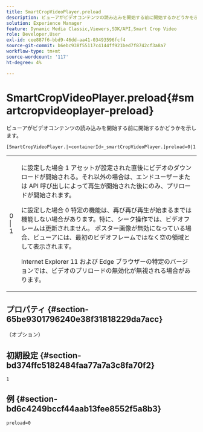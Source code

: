 ```yaml
---
title: SmartCropVideoPlayer.preload
description: ビューアがビデオコンテンツの読み込みを開始する前に開始するかどうかを示します。
solution: Experience Manager
feature: Dynamic Media Classic,Viewers,SDK/API,Smart Crop Video
role: Developer,User
exl-id: cee887f6-bbd9-46dd-aa41-03493596fcf4
source-git-commit: b6ebc938f55117c4144ff921bed7f8742cf3a8a7
workflow-type: tm+mt
source-wordcount: '117'
ht-degree: 4%

---
```


# SmartCropVideoPlayer.preload{#smartcropvideoplayer-preload}

ビューアがビデオコンテンツの読み込みを開始する前に開始するかどうかを示します。

`[SmartCropVideoPlayer.|<containerId>_smartCropVideoPlayer.]preload=0|1`

<table id="table_AE7AAFA9B4374E31B51D06511EB96401"> 
 <tbody> 
  <tr> 
   <td colname="col1"> <p> <span class="codeph"> 0 | 1 </span> </p> </td> 
   <td colname="col2"> <p> に設定した場合 <span class="codeph"> 1 </span> アセットが設定された直後にビデオのダウンロードが開始される。それ以外の場合は、エンドユーザーまたは API 呼び出しによって再生が開始された後にのみ、プリロードが開始されます。 </p> <p>に設定した場合 <span class="codeph"> 0 </span> 特定の機能は、再び再び再生が始まるまでは機能しない場合があります。特に、シーク操作では、ビデオフレームは更新されません。 ポスター画像が無効になっている場合、ビューアには、最初のビデオフレームではなく空の領域として表示されます。 </p> <p>Internet Explorer 11 および Edge ブラウザーの特定のバージョンでは、ビデオのプリロードの無効化が無視される場合があります。 </p> </td> 
  </tr> 
 </tbody> 
</table>

## プロパティ {#section-65be9301796240e38f31818229da7acc}

（オプション）

## 初期設定 {#section-bd374ffc5182484faa77a7a3c8fa70f2}

`1`

## 例 {#section-bd6c4249bccf44aab13fee8552f5a8b3}

`preload=0`
